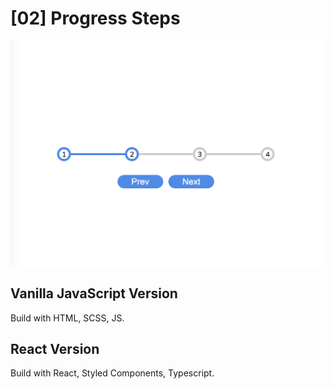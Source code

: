 # [02] Progress Steps

![cover](cover.png)

## Vanilla JavaScript Version

Build with HTML, SCSS, JS.

## React Version

Build with React, Styled Components, Typescript.
